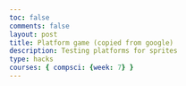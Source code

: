 ```yaml
---
toc: false
comments: false
layout: post
title: Platform game (copied from google)
description: Testing platforms for sprites
type: hacks
courses: { compsci: {week: 7} }
---
```

<html>
<head>
</head>
<canvas id="canvas"></canvas>
<script>
    // The attributes of the player.
    var player = {
        x: 200,
        y: 200,
        x_v: 0,
        y_v: 0,
        jump : true,
        height: 20,
        width: 20
        };
    // The status of the arrow keys
    var keys = {
        right: false,
        left: false,
        up: false,
        };
    // The friction and gravity to show realistic movements    
    var gravity = 0.7;
    var friction = 0.5;
    // The number of platforms
    var num = 3;
    // The platforms
    var platforms = [];
    // Function to render the canvas
    function rendercanvas(){
        ctx.fillStyle = "#F0F8FF";
        ctx.fillRect(0, 0, 270, 270);
    }
    // Function to render the player
    function renderplayer(){
        ctx.fillStyle = "#F08080";
        ctx.fillRect((player.x)-20, (player.y)-20, player.width, player.height);
        }
    // Function to create platforms
    function createplat(){
        for(i = 0; i < num; i++) {
            platforms.push(
                {
                x: 100 * i,
                y: 200 + (30 * i),
                width: 110,
                height: 15
                }
            );
        }
        }
    // Function to render platforms
    function renderplat(){
        ctx.fillStyle = "#45597E";
        ctx.fillRect(platforms[0].x, platforms[0].y, platforms[0].width, platforms[0].height);
        ctx.fillRect(platforms[1].x, platforms[1].y, platforms[1].width,platforms[1]. height);
        ctx.fillRect(platforms[2].x, platforms[2].y, platforms[2].width,platforms[2]. height);
    }
    // This function will be called when a key on the keyboard is pressed
    function keydown(e) {
        // 37 is the code for the left arrow key
        if(e.keyCode == 37) {
            keys.left = true;
        }
        // 37 is the code for the up arrow key
        if(e.keyCode == 38) {
            if(player.jump == false) {
                player.y_v = -10;
            }
        }
        // 39 is the code for the right arrow key
        if(e.keyCode == 39) {
            keys.right = true;
        }
    }
    // This function is called when the pressed key is released
    function keyup(e) {
        if(e.keyCode == 37) {
            keys.left = false;
        }
        if(e.keyCode == 38) {
            if(player.y_v < -2) {
            player.y_v = -3;
            }
        }
        if(e.keyCode == 39) {
            keys.right = false;
        }
    } 
    function loop() {
        // If the player is not jumping apply the effect of frictiom
        if(player.jump == false) {
            player.x_v *= friction;
        } else {
            // If the player is in the air then apply the effect of gravity
            player.y_v += gravity;
        }
        player.jump = true;
        // If the left key is pressed increase the relevant horizontal velocity
        if(keys.left) {
            player.x_v = -2.5;
        }
        if(keys.right) {
            player.x_v = 2.5;
        }
        // Updating the y and x coordinates of the player
        player.y += player.y_v;
        player.x += player.x_v;
        // A simple code that checks for collions with the platform
        let i = -1;
        if(platforms[0].x < player.x && player.x < platforms[0].x + platforms[0].width &&
        platforms[0].y < player.y && player.y < platforms[0].y + platforms[0].height){
            i = 0;
        }
        if(platforms[1].x < player.x && player.x < platforms[1].x + platforms[1].width &&
        platforms[1].y < player.y && player.y < platforms[1].y + platforms[1].height){
            i = 1;
        }
        if(platforms[2].x < player.x && player.x < platforms[2].x + platforms[2].width &&
        platforms[2].y < player.y && player.y < platforms[2].y + platforms[2].height){
            i = 2;
        }
        if (i > -1){
            player.jump = false;
            player.y = platforms[i].y;    
        }
        // Rendering the canvas, the player and the platforms
        rendercanvas();
        renderplayer();
        renderplat();
    }
    canvas=document.getElementById("canvas");
    ctx=canvas.getContext("2d");
    ctx.canvas.height = 270;
    ctx.canvas.width = 270;
    createplat();
    // Adding the event listeners
    document.addEventListener("keydown",keydown);
    document.addEventListener("keyup",keyup);
    setInterval(loop,22);
</script>
<body>
</body>
</html>